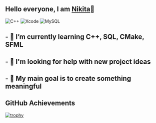 ## Hello everyone, I am [Nikita](https://github.com/Dobryak99)👋

![C++](https://img.shields.io/badge/c++-%2300599C.svg?style=for-the-badge&logo=c%2B%2B&logoColor=white)
![Xcode](https://img.shields.io/badge/Xcode-007ACC?style=for-the-badge&logo=Xcode&logoColor=white)
![MySQL](https://img.shields.io/badge/mysql-%2300f.svg?style=for-the-badge&logo=mysql&logoColor=white)
## - 🌱 I’m currently learning C++, SQL, CMake, SFML
## - 🤔 I'm looking for help with new project ideas
## - 🎯 My main goal is to create something meaningful

## GitHub Achievements
[![trophy](https://github-profile-trophy.vercel.app/?username=Dobryak99)](https://github.com/ryo-ma/github-profile-trophy)





<!--
**Dobryak99/Dobryak99** is a ✨ _special_ ✨ repository because its `README.md` (this file) appears on your GitHub profile.

Here are some ideas to get you started:

- 🔭 I’m currently working on ...
- 🌱 I’m currently learning ...
- 👯 I’m looking to collaborate on ...
- 🤔 I’m looking for help with ...
- 💬 Ask me about ...
- 📫 How to reach me: ...
- 😄 Pronouns: ...
- ⚡ Fun fact: ...
-->
